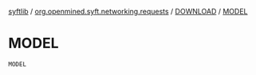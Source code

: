 [syftlib](../../index.md) / [org.openmined.syft.networking.requests](../index.md) / [DOWNLOAD](index.md) / [MODEL](./-m-o-d-e-l.md)

# MODEL

`MODEL`